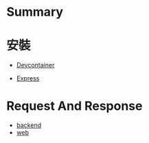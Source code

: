 # Summary

# 安裝

- [Devcontainer](./install/devcontainer.md)

- [Express](./Express/express.md)

# Request And Response

- [backend](./Request&Response/backend.md)
- [web](./Request&Response/web.md)
